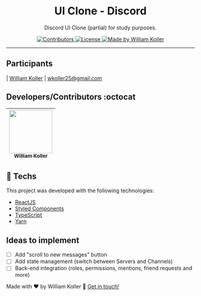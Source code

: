 <h1 align="center">
UI Clone - Discord
</h1>

<p align="center">Discord UI Clone (partial) for study purposes.</p>

<p align="center">
  <a href="https://github.com/Rocketseat/youtube-clone-discord/graphs/contributors">
    <img src="https://img.shields.io/github/contributors/rocketseat/youtube-clone-discord?color=%237159c1&logoColor=%237159c1&style=flat" alt="Contributors">
  </a>
  <a href="https://opensource.org/licenses/MIT">
    <img src="https://img.shields.io/github/license/williamkoller/discord-clone?color=%237159c1&logo=mit" alt="License">
  </a>

<a href="https://www.linkedin.com/in/williamkoller/">
<img alt="Made by William Koller" src="https://img.shields.io/badge/made%20by-William Koller-%237159c1">
</a>

</p>

<hr>

## Participants

| [William Koller](https://www.linkedin.com/in/williamkoller/) |
wkoller25@gmail.com

## Developers/Contributors :octocat

| [<img src="https://avatars2.githubusercontent.com/u/37092943?s=400&u=aeb659355263c064e78242debb0bd6de5266bbdf&v=4" width=115><br><sub>William Koller</sub>](https://github.com/williamkoller) |
| :-------------------------------------------------------------------------------------------------------------------------------------------------------------------------------------------: |


## :rocket: Techs

This project was developed with the following technologies:

- [ReactJS][reactjs]
- [Styled Components][styled-components]
- [TypeScript][ts]
- [Yarn][yarn]

## Ideas to implement

- [ ] Add "scroll to new messages" button
- [ ] Add state management (switch between Servers and Channels)
- [ ] Back-end integration (roles, permissions, mentions, friend requests and more)

Made with ♥ by William Koller :wave: [Get in touch!](https://www.linkedin.com/in/williamkoller/)

[reactjs]: https://reactjs.org/
[yarn]: https://yarnpkg.com/
[styled-components]: https://styled-components.com/
[ts]: https://www.typescriptlang.org/
